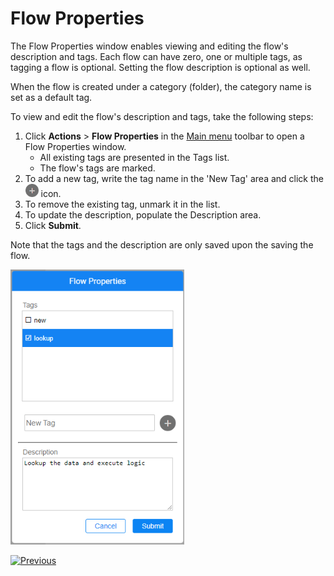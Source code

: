 # Flow Properties

The Flow Properties window enables viewing and editing the flow's description and tags. Each flow can have zero, one or multiple tags, as tagging a flow is optional. Setting the flow description is optional as well. 

When the flow is created under a category (folder), the category name is set as a default tag.

To view and edit the flow's description and tags, take the following steps:

1. Click **Actions** > **Flow Properties** in the [Main menu](18_broadway_flow_window.md#main-menu) toolbar to open a Flow Properties window. 
    * All existing tags are presented in the Tags list. 
    * The flow's tags are marked. 
2. To add a new tag, write the tag name in the 'New Tag' area and click the <img src="images/plus.png" style="zoom:65%;" /> icon. 
3. To remove the existing tag, unmark it in the list.
4. To update the description, populate the Description area.
5. Click **Submit**.

Note that the tags and the description are only saved upon the saving the flow.

<img src="images/99_33_flow_prop.png" style="zoom:80%;" /> 



[![Previous](/articles/images/Previous.png)](32_reset_actor_state.md)
